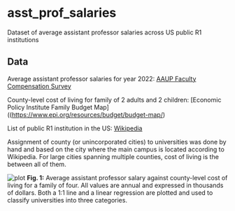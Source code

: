 # asst_prof_salaries
Dataset of average assistant professor salaries across US public R1 institutions

## Data
Average assistant professor salaries for year 2022: [AAUP Faculty Compensation Survey](https://data.aaup.org/ft-faculty-salaries/)

County-level cost of living for family of 2 adults and 2 children: [Economic Policy Institute Family Budget Map]((https://www.epi.org/resources/budget/budget-map/)

List of public R1 institution in the US: [Wikipedia](https://en.wikipedia.org/wiki/List_of_research_universities_in_the_United_States)


Assignment of county (or unincorporated cities) to universities was done by hand and based on the city where the main campus is located according to Wikipedia. For large cities spanning multiple counties, cost of living is the between all of them.

![plot]([https://github.com/mongiardino/genesortR/blob/main/images/sorting_example.jpeg](https://github.com/mongiardino/asst_prof_salaries/blob/main/salary_plot.jpg))
**Fig. 1:** Average assistant professor salary against county-level cost of living for a family of four. All values are annual and expressed in thousands of dollars. Both a 1:1 line and a linear regression are plotted and used to classify universities into three categories.


